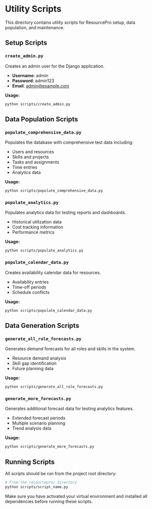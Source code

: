 # Utility Scripts

This directory contains utility scripts for ResourcePro setup, data population, and maintenance.

## Setup Scripts

### `create_admin.py`
Creates an admin user for the Django application.
- **Username**: admin
- **Password**: admin123
- **Email**: admin@example.com

**Usage:**
```bash
python scripts/create_admin.py
```

## Data Population Scripts

### `populate_comprehensive_data.py`
Populates the database with comprehensive test data including:
- Users and resources
- Skills and projects
- Tasks and assignments
- Time entries
- Analytics data

**Usage:**
```bash
python scripts/populate_comprehensive_data.py
```

### `populate_analytics.py`
Populates analytics data for testing reports and dashboards.
- Historical utilization data
- Cost tracking information
- Performance metrics

**Usage:**
```bash
python scripts/populate_analytics.py
```

### `populate_calendar_data.py`
Creates availability calendar data for resources.
- Availability entries
- Time-off periods
- Schedule conflicts

**Usage:**
```bash
python scripts/populate_calendar_data.py
```

## Data Generation Scripts

### `generate_all_role_forecasts.py`
Generates demand forecasts for all roles and skills in the system.
- Resource demand analysis
- Skill gap identification
- Future planning data

**Usage:**
```bash
python scripts/generate_all_role_forecasts.py
```

### `generate_more_forecasts.py`
Generates additional forecast data for testing analytics features.
- Extended forecast periods
- Multiple scenario planning
- Trend analysis data

**Usage:**
```bash
python scripts/generate_more_forecasts.py
```

## Running Scripts

All scripts should be run from the project root directory:

```bash
# From the resourcepro/ directory
python scripts/script_name.py
```

Make sure you have activated your virtual environment and installed all dependencies before running these scripts.
